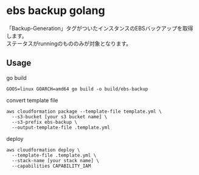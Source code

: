 # ebs backup golang

「Backup-Generation」タグがついたインスタンスのEBSバックアップを取得します。  
ステータスがrunningのもののみが対象となります。

## Usage

go build
```
GOOS=linux GOARCH=amd64 go build -o build/ebs-backup
```

convert template file
```
aws cloudformation package --template-file template.yml \
  --s3-bucket [your s3 bucket name] \
  --s3-prefix ebs-backup \
  --output-template-file .template.yml
```

deploy
```
aws cloudformation deploy \
  --template-file .template.yml \
  --stack-name [your stack name] \
  --capabilities CAPABILITY_IAM
```
